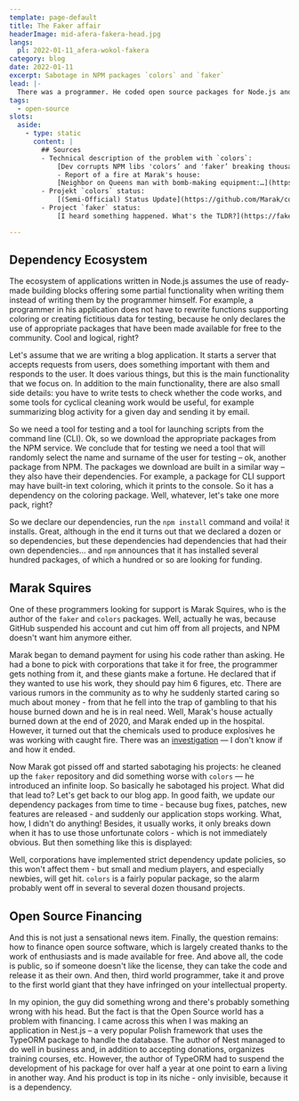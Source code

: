 ```yaml
---
template: page-default
title: The Faker affair
headerImage: mid-afera-fakera-head.jpg
langs:
  pl: 2022-01-11_afera-wokol-fakera
category: blog
date: 2022-01-11
excerpt: Sabotage in NPM packages `colors` and `faker`
lead: |-
  There was a programmer. He coded open source packages for Node.js and shared them with the community through regular channels (GitHub, NPM). In his private life, he had a love affair with conspiracy theories, a fire in his own apartment, and an investigation into terrorism, but he did his job. And now he suddenly turned red and started sabotaging his – and unfortunately not only his – projects.
tags:
  - open-source
slots:
  aside:
    - type: static
      content: |
        ## Sources
        - Technical description of the problem with `colors`: 
            [Dev corrupts NPM libs 'colors’ and 'faker’ breaking thousands of apps](https://www.bleepingcomputer.com/news/security/dev-corrupts-npm-libs-colors-and-faker-breaking-thousands-of-apps/)
            - Report of a fire at Marak's house: 
            [Neighbor on Queens man with bomb-making equipment:…](https://abc7ny.com/suspicious-package-queens-astoria-fire/6425363/)
        - Projekt `colors` status: 
            [(Semi-Official) Status Update](https://github.com/Marak/colors.js/issues/317)
        - Project `faker` status:
            [I heard something happened. What's the TLDR?](https://fakerjs.dev/about/announcements/2022-01-14.html#i-heard-something-happened-what-s-the-tldr)

---
```

## Dependency Ecosystem
The ecosystem of applications written in Node.js assumes the use of ready-made building blocks offering some partial functionality when writing them instead of writing them by the programmer himself. For example, a programmer in his application does not have to rewrite functions supporting coloring or creating fictitious data for testing, because he only declares the use of appropriate packages that have been made available for free to the community. Cool and logical, right?

Let's assume that we are writing a blog application. It starts a server that accepts requests from users, does something important with them and responds to the user. It does various things, but this is the main functionality that we focus on. In addition to the main functionality, there are also small side details: you have to write tests to check whether the code works, and some tools for cyclical cleaning work would be useful, for example summarizing blog activity for a given day and sending it by email.

So we need a tool for testing and a tool for launching scripts from the command line (CLI). Ok, so we download the appropriate packages from the NPM service. We conclude that for testing we need a tool that will randomly select the name and surname of the user for testing – ok, another package from NPM. The packages we download are built in a similar way – they also have their dependencies. For example, a package for CLI support may have built-in text coloring, which it prints to the console. So it has a dependency on the coloring package. Well, whatever, let's take one more pack, right?

So we declare our dependencies, run the `npm install` command and voila! it installs. Great, although in the end it turns out that we declared a dozen or so dependencies, but these dependencies had dependencies that had their own dependencies… and `npm` announces that it has installed several hundred packages, of which a hundred or so are looking for funding.

## Marak Squires

One of these programmers looking for support is Marak Squires, who is the author of the `faker` and `colors` packages. Well, actually he was, because GitHub suspended his account and cut him off from all projects, and NPM doesn't want him anymore either.

Marak began to demand payment for using his code rather than asking. He had a bone to pick with corporations that take it for free, the programmer gets nothing from it, and these giants make a fortune. He declared that if they wanted to use his work, they should pay him 6 figures, etc. There are various rumors in the community as to why he suddenly started caring so much about money - from that he fell into the trap of gambling to that his house burned down and he is in real need. Well, Marak's house actually burned down at the end of 2020, and Marak ended up in the hospital. However, it turned out that the chemicals used to produce explosives he was working with caught fire. There was an [investigation](https://abc7ny.com/suspicious-package-queens-astoria-fire/6425363/) — I don't know if and how it ended.

Now Marak got pissed off and started sabotaging his projects: he cleaned up the `faker` repository and did something worse with `colors` — he introduced an infinite loop. So basically he sabotaged his project. What did that lead to? Let's get back to our blog app. In good faith, we update our dependency packages from time to time - because bug fixes, patches, new features are released - and suddenly our application stops working. What, how, I didn't do anything! Besides, it usually works, it only breaks down when it has to use those unfortunate colors - which is not immediately obvious. But then something like this is displayed:
<block id="article-img1" type="media" template="lightbox-image" src="colors-sabotage.png" title="Sabotage of `colors` package" />

Well, corporations have implemented strict dependency update policies, so this won't affect them - but small and medium players, and especially newbies, will get hit. `colors` is a fairly popular package, so the alarm probably went off in several to several dozen thousand projects.

## Open Source Financing
And this is not just a sensational news item. Finally, the question remains: how to finance open source software, which is largely created thanks to the work of enthusiasts and is made available for free. And above all, the code is public, so if someone doesn't like the license, they can take the code and release it as their own. And then, third world programmer, take it and prove to the first world giant that they have infringed on your intellectual property.

In my opinion, the guy did something wrong and there's probably something wrong with his head. But the fact is that the Open Source world has a problem with financing. I came across this when I was making an application in Nest.js – a very popular Polish framework that uses the TypeORM package to handle the database. The author of Nest managed to do well in business and, in addition to accepting donations, organizes training courses, etc. However, the author of TypeORM had to suspend the development of his package for over half a year at one point to earn a living in another way. And his product is top in its niche - only invisible, because it is a dependency.

